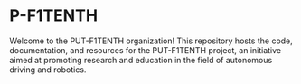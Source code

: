 # P-F1TENTH

Welcome to the PUT-F1TENTH organization! This repository hosts the code, documentation, and resources for the PUT-F1TENTH project, an initiative aimed at promoting research and education in the field of autonomous driving and robotics.
